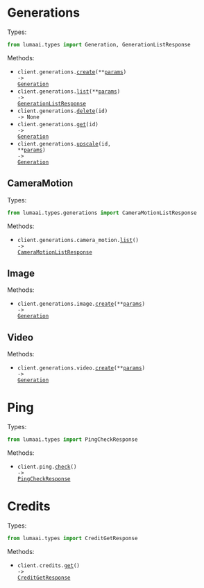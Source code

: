 # Generations

Types:

```python
from lumaai.types import Generation, GenerationListResponse
```

Methods:

- <code title="post /generations">client.generations.<a href="./src/lumaai/resources/generations/generations.py">create</a>(\*\*<a href="src/lumaai/types/generation_create_params.py">params</a>) -> <a href="./src/lumaai/types/generation.py">Generation</a></code>
- <code title="get /generations">client.generations.<a href="./src/lumaai/resources/generations/generations.py">list</a>(\*\*<a href="src/lumaai/types/generation_list_params.py">params</a>) -> <a href="./src/lumaai/types/generation_list_response.py">GenerationListResponse</a></code>
- <code title="delete /generations/{id}">client.generations.<a href="./src/lumaai/resources/generations/generations.py">delete</a>(id) -> None</code>
- <code title="get /generations/{id}">client.generations.<a href="./src/lumaai/resources/generations/generations.py">get</a>(id) -> <a href="./src/lumaai/types/generation.py">Generation</a></code>
- <code title="post /generations/{id}/upscale">client.generations.<a href="./src/lumaai/resources/generations/generations.py">upscale</a>(id, \*\*<a href="src/lumaai/types/generation_upscale_params.py">params</a>) -> <a href="./src/lumaai/types/generation.py">Generation</a></code>

## CameraMotion

Types:

```python
from lumaai.types.generations import CameraMotionListResponse
```

Methods:

- <code title="get /generations/camera_motion/list">client.generations.camera_motion.<a href="./src/lumaai/resources/generations/camera_motion.py">list</a>() -> <a href="./src/lumaai/types/generations/camera_motion_list_response.py">CameraMotionListResponse</a></code>

## Image

Methods:

- <code title="post /generations/image">client.generations.image.<a href="./src/lumaai/resources/generations/image.py">create</a>(\*\*<a href="src/lumaai/types/generations/image_create_params.py">params</a>) -> <a href="./src/lumaai/types/generation.py">Generation</a></code>

## Video

Methods:

- <code title="post /generations">client.generations.video.<a href="./src/lumaai/resources/generations/video.py">create</a>(\*\*<a href="src/lumaai/types/generations/video_create_params.py">params</a>) -> <a href="./src/lumaai/types/generation.py">Generation</a></code>

# Ping

Types:

```python
from lumaai.types import PingCheckResponse
```

Methods:

- <code title="get /ping">client.ping.<a href="./src/lumaai/resources/ping.py">check</a>() -> <a href="./src/lumaai/types/ping_check_response.py">PingCheckResponse</a></code>

# Credits

Types:

```python
from lumaai.types import CreditGetResponse
```

Methods:

- <code title="get /credits">client.credits.<a href="./src/lumaai/resources/credits.py">get</a>() -> <a href="./src/lumaai/types/credit_get_response.py">CreditGetResponse</a></code>
